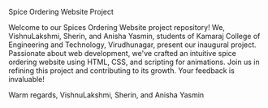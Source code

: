 Spice Ordering Website Project

Welcome to our Spices Ordering Website project repository! We, VishnuLakshmi, Sherin, and Anisha Yasmin, students of Kamaraj College of Engineering and Technology, Virudhunagar, present our inaugural project. Passionate about web development, we've crafted an intuitive spice ordering website using HTML, CSS, and scripting for animations. Join us in refining this project and contributing to its growth. Your feedback is invaluable!

Warm regards,
VishnuLakshmi, Sherin, and Anisha Yasmin
